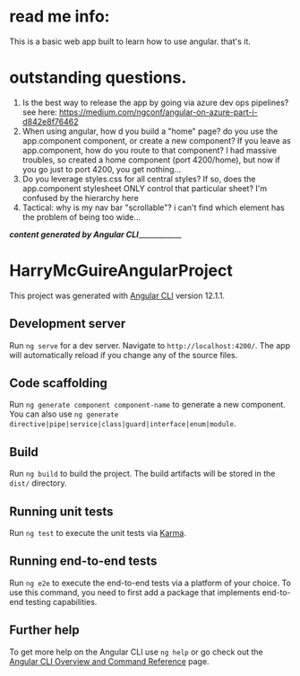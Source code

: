 # read me info:
This is a basic web app built to learn how to use angular. that's it.

# outstanding questions.
1. Is the best way to release the app by going via azure dev ops pipelines? see here: https://medium.com/ngconf/angular-on-azure-part-i-d842e8f76462
2. When using angular, how d you build a "home" page? do you use the app.component component, or create a new component? If you leave as app.component, how do you route to that component? I had massive troubles, so created a home component (port 4200/home), but now if you go just to port 4200, you get nothing...
3. Do you leverage styles.css for all central styles? If so, does the app.component stylesheet ONLY control that particular sheet? I'm confused by the hierarchy here
4. Tactical: why is my nav bar "scrollable"? i can't find which element has the problem of being too wide...




___________________________________________content generated by Angular CLI_______________________________________________________
# HarryMcGuireAngularProject

This project was generated with [Angular CLI](https://github.com/angular/angular-cli) version 12.1.1.

## Development server

Run `ng serve` for a dev server. Navigate to `http://localhost:4200/`. The app will automatically reload if you change any of the source files.

## Code scaffolding

Run `ng generate component component-name` to generate a new component. You can also use `ng generate directive|pipe|service|class|guard|interface|enum|module`.

## Build

Run `ng build` to build the project. The build artifacts will be stored in the `dist/` directory.

## Running unit tests

Run `ng test` to execute the unit tests via [Karma](https://karma-runner.github.io).

## Running end-to-end tests

Run `ng e2e` to execute the end-to-end tests via a platform of your choice. To use this command, you need to first add a package that implements end-to-end testing capabilities.

## Further help

To get more help on the Angular CLI use `ng help` or go check out the [Angular CLI Overview and Command Reference](https://angular.io/cli) page.
